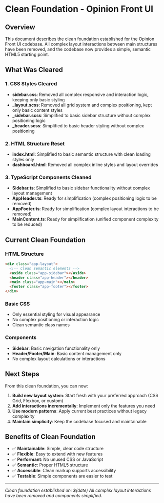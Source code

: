 # Clean Foundation - Opinion Front UI

## Overview

This document describes the clean foundation established for the Opinion Front UI codebase. All complex layout interactions between main structures have been removed, and the codebase now provides a simple, semantic HTML5 starting point.

## What Was Cleared

### 1. CSS Styles Cleared
- **sidebar.css**: Removed all complex responsive and interaction logic, keeping only basic styling
- **_layout.scss**: Removed all grid system and complex positioning, kept only basic content styles
- **_sidebar.scss**: Simplified to basic sidebar structure without complex positioning logic
- **_header.scss**: Simplified to basic header styling without complex positioning

### 2. HTML Structure Reset
- **index.html**: Simplified to basic semantic structure with clean loading styles only
- **dashboard.html**: Removed all complex inline styles and layout overrides

### 3. TypeScript Components Cleaned
- **Sidebar.ts**: Simplified to basic sidebar functionality without complex layout management
- **AppHeader.ts**: Ready for simplification (complex positioning logic to be removed)
- **AppFooter.ts**: Ready for simplification (complex layout interactions to be removed)  
- **MainContent.ts**: Ready for simplification (unified component complexity to be reduced)

## Current Clean Foundation

### HTML Structure
```html
<div class="app-layout">
  <!-- Clean semantic elements -->
  <aside class="app-sidebar"></aside>
  <header class="app-header"></header>
  <main class="app-main"></main>
  <footer class="app-footer"></footer>
</div>
```

### Basic CSS
- Only essential styling for visual appearance
- No complex positioning or interaction logic
- Clean semantic class names

### Components
- **Sidebar**: Basic navigation functionality only
- **Header/Footer/Main**: Basic content management only
- No complex layout calculations or interactions

## Next Steps

From this clean foundation, you can now:

1. **Build new layout system**: Start fresh with your preferred approach (CSS Grid, Flexbox, or custom)
2. **Add interactions incrementally**: Implement only the features you need
3. **Use modern patterns**: Apply current best practices without legacy complexity
4. **Maintain simplicity**: Keep the codebase focused and maintainable

## Benefits of Clean Foundation

- ✅ **Maintainable**: Simple, clear code structure
- ✅ **Flexible**: Easy to extend with new features
- ✅ **Performant**: No unused CSS or JavaScript
- ✅ **Semantic**: Proper HTML5 structure
- ✅ **Accessible**: Clean markup supports accessibility
- ✅ **Testable**: Simple components are easier to test

---

*Clean foundation established on: $(date)*
*All complex layout interactions have been removed and components simplified.*
